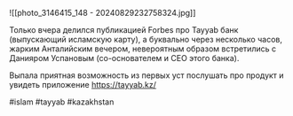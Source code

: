 

![[photo_3146415_148 - 20240829232758324.jpg]]

Только вчера делился публикацией Forbes про Tayyab банк (выпускающий исламскую карту), а буквально через несколько часов, жарким Анталийским вечером, невероятным образом встретились с Данияром Успановым (cо-основателем и СЕО этого банка). 

Выпала приятная возможность из первых уст послушать про продукт и увидеть приложение https://tayyab.kz/

#islam #tayyab #kazakhstan 